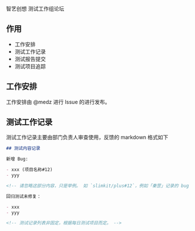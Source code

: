 智艺创想 测试工作组论坛

## 作用

- 工作安排
- 测试工作记录
- 测试报告提交
- 测试项目追踪

## 工作安排

工作安排由 @medz 进行 Issue 的进行发布。

## 测试工作记录

测试工作记录主要由部门负责人审查使用，反馈的 markdown 格式如下

```markdown
## 测试内容记录

新增 Bug:

- xxx (项目名称#12)
- yyy

<!-- 请忽略这部分内容，只是举例。 如 `slimkit/plus#12`，例如「秦罡」记录的 bug 写为 `zhiyicx/plus-qingang-pc#1` 格式。 -->

回归测试未修复：

- xxx
- yyy

<!-- 测试记录列表非固定，根据每日测试项目而定。 -->

```



